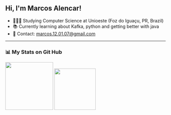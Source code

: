 ## Hi, I'm Marcos Alencar!

- 👨🏼‍🎓 Studying Computer Science at Unioeste (Foz do Iguaçu, PR, Brazil)
- 📚 Currently learning about Kafka, python and getting better with java
- 📨 Contact: marcos.12.01.07@gmail.com 

---

### 📊 My Stats on Git Hub
<img src="https://github-readme-stats-marcos-alencars-projects.vercel.app/api?username=MarcosAlencar04&count_private=true&include_all_comits=true&show_icons=true&theme=dark" height="150cm"/>
<img src="https://github-readme-stats-marcos-alencars-projects.vercel.app/api/top-langs/?username=MarcosAlencar04&&show_icons=true&locale=en&layout=compact&theme=dark" height="130cm"/>

<!--
<a href="https://github.com/MarcosAlencar04"/>
<img src="https://github-readme-stats-marcos-alencars-projects.vercel.app/api?username=MarcosAlencar04&count_private=true&show_icons=true&include_all_commits=true&theme=dark&hide_border=true" height="180cm"/>
<img src="https://github-readme-stats-marcos-alencars-projects.vercel.app/api/top-langs/?username=MarcosAlencar04&layout=compact&theme=dark&hide_border=true" height="100cm"/>
    -->
